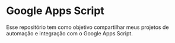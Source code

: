 # Google Apps Script
Esse repositório tem como objetivo compartilhar meus projetos de automação e integração com o Google Apps Script.
